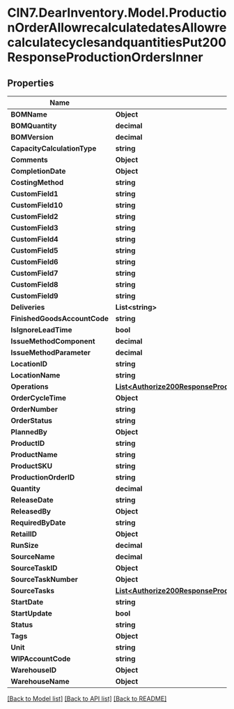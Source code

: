 # CIN7.DearInventory.Model.ProductionOrderAllowrecalculatedatesAllowrecalculatecyclesandquantitiesPut200ResponseProductionOrdersInner

## Properties

| Name                         | Type                                                                                                                                      | Description | Notes      |
| ---------------------------- | ----------------------------------------------------------------------------------------------------------------------------------------- | ----------- | ---------- |
| **BOMName**                  | **Object**                                                                                                                                |             | [optional] |
| **BOMQuantity**              | **decimal**                                                                                                                               |             | [optional] |
| **BOMVersion**               | **decimal**                                                                                                                               |             | [optional] |
| **CapacityCalculationType**  | **string**                                                                                                                                |             | [optional] |
| **Comments**                 | **Object**                                                                                                                                |             | [optional] |
| **CompletionDate**           | **Object**                                                                                                                                |             | [optional] |
| **CostingMethod**            | **string**                                                                                                                                |             | [optional] |
| **CustomField1**             | **string**                                                                                                                                |             | [optional] |
| **CustomField10**            | **string**                                                                                                                                |             | [optional] |
| **CustomField2**             | **string**                                                                                                                                |             | [optional] |
| **CustomField3**             | **string**                                                                                                                                |             | [optional] |
| **CustomField4**             | **string**                                                                                                                                |             | [optional] |
| **CustomField5**             | **string**                                                                                                                                |             | [optional] |
| **CustomField6**             | **string**                                                                                                                                |             | [optional] |
| **CustomField7**             | **string**                                                                                                                                |             | [optional] |
| **CustomField8**             | **string**                                                                                                                                |             | [optional] |
| **CustomField9**             | **string**                                                                                                                                |             | [optional] |
| **Deliveries**               | **List&lt;string&gt;**                                                                                                                    |             | [optional] |
| **FinishedGoodsAccountCode** | **string**                                                                                                                                |             | [optional] |
| **IsIgnoreLeadTime**         | **bool**                                                                                                                                  |             | [optional] |
| **IssueMethodComponent**     | **decimal**                                                                                                                               |             | [optional] |
| **IssueMethodParameter**     | **decimal**                                                                                                                               |             | [optional] |
| **LocationID**               | **string**                                                                                                                                |             | [optional] |
| **LocationName**             | **string**                                                                                                                                |             | [optional] |
| **Operations**               | [**List&lt;Authorize200ResponseProductionOrdersInnerOperationsInner&gt;**](Authorize200ResponseProductionOrdersInnerOperationsInner.md)   |             | [optional] |
| **OrderCycleTime**           | **Object**                                                                                                                                |             | [optional] |
| **OrderNumber**              | **string**                                                                                                                                |             | [optional] |
| **OrderStatus**              | **string**                                                                                                                                |             | [optional] |
| **PlannedBy**                | **Object**                                                                                                                                |             | [optional] |
| **ProductID**                | **string**                                                                                                                                |             | [optional] |
| **ProductName**              | **string**                                                                                                                                |             | [optional] |
| **ProductSKU**               | **string**                                                                                                                                |             | [optional] |
| **ProductionOrderID**        | **string**                                                                                                                                |             | [optional] |
| **Quantity**                 | **decimal**                                                                                                                               |             | [optional] |
| **ReleaseDate**              | **string**                                                                                                                                |             | [optional] |
| **ReleasedBy**               | **Object**                                                                                                                                |             | [optional] |
| **RequiredByDate**           | **string**                                                                                                                                |             | [optional] |
| **RetailID**                 | **Object**                                                                                                                                |             | [optional] |
| **RunSize**                  | **decimal**                                                                                                                               |             | [optional] |
| **SourceName**               | **decimal**                                                                                                                               |             | [optional] |
| **SourceTaskID**             | **Object**                                                                                                                                |             | [optional] |
| **SourceTaskNumber**         | **Object**                                                                                                                                |             | [optional] |
| **SourceTasks**              | [**List&lt;Authorize200ResponseProductionOrdersInnerSourceTasksInner&gt;**](Authorize200ResponseProductionOrdersInnerSourceTasksInner.md) |             | [optional] |
| **StartDate**                | **string**                                                                                                                                |             | [optional] |
| **StartUpdate**              | **bool**                                                                                                                                  |             | [optional] |
| **Status**                   | **string**                                                                                                                                |             | [optional] |
| **Tags**                     | **Object**                                                                                                                                |             | [optional] |
| **Unit**                     | **string**                                                                                                                                |             | [optional] |
| **WIPAccountCode**           | **string**                                                                                                                                |             | [optional] |
| **WarehouseID**              | **Object**                                                                                                                                |             | [optional] |
| **WarehouseName**            | **Object**                                                                                                                                |             | [optional] |

[[Back to Model list]](../README.md#documentation-for-models) [[Back to API list]](../README.md#documentation-for-api-endpoints) [[Back to README]](../README.md)
